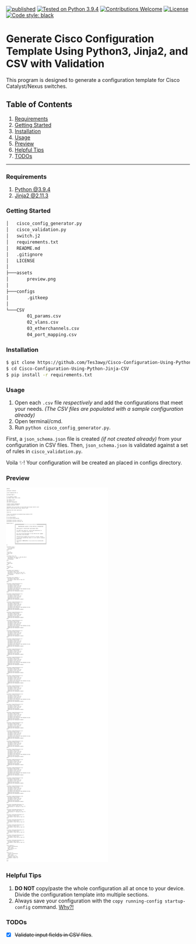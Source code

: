 [![published](https://static.production.devnetcloud.com/codeexchange/assets/images/devnet-published.svg)](https://developer.cisco.com/codeexchange/github/repo/Tes3awy/Cisco-Configuration-Using-Python-Jinja-CSV)
[![Tested on Python 3.9.4](https://img.shields.io/badge/Tested%20-Python%203.9.4-blue.svg?logo=python)](https://www.python.org/downloads)
[![Contributions Welcome](https://img.shields.io/static/v1.svg?label=Contributions&message=Welcome&color=0059b3)]()
[![License](https://img.shields.io/github/license/Tes3awy/Cisco-Configuration-Using-Python-Jinja-CSV)](hhttps://github.com/Tes3awy/Cisco-Configuration-Using-Python-Jinja-CSV)
[![Code style: black](https://img.shields.io/badge/code%20style-black-000000.svg)](https://github.com/psf/black)

# Generate Cisco Configuration Template Using Python3, Jinja2, and CSV with Validation

This program is designed to generate a configuration template for Cisco Catalyst/Nexus switches.

## Table of Contents

1. [Requirements](#requirements)
2. [Getting Started](#getting-started)
3. [Installation](#installation)
4. [Usage](#usage)
5. [Preview](#preview)
6. [Helpful Tips](#helpful-tips)
7. [TODOs](#todos)

---

### Requirements

1. [Python @3.9.4](https://www.python.org/)
2. [Jinja2 @2.11.3](https://jinja.palletsprojects.com/en/2.11.x/)

### Getting Started

```bash
│   cisco_config_generator.py
│   cisco_validation.py
│   switch.j2
│   requirements.txt
│   README.md
│   .gitignore
│   LICENSE
│
├───assets
│       preview.png
│
├───configs
│       .gitkeep
│
└───CSV
        01_params.csv
        02_vlans.csv
        03_etherchannels.csv
        04_port_mapping.csv

```

### Installation

```bash
$ git clone https://github.com/Tes3awy/Cisco-Configuration-Using-Python-Jinja-CSV.git
$ cd Cisco-Configuration-Using-Python-Jinja-CSV
$ pip install -r requirements.txt
```

### Usage

1. Open each `.csv` file _respectively_ and add the configurations that meet your needs. _(The CSV files are populated with a sample configuration already)_
2. Open terminal/cmd.
3. Run `python cisco_config_generator.py`.

First, a `json_schema.json` file is created _(if not created already)_ from your configuration in CSV files. Then, `json_schema.json` is validated against a set of rules in `cisco_validation.py`.

Voila :sparkles:! Your configuration will be created an placed in configs directory.

### Preview

![Preview](assets/preview.png)

### Helpful Tips

1. **DO NOT** copy/paste the whole configuration all at once to your device. Divide the configuration template into multiple sections.
2. Always save your configuration with the `copy running-config startup-config` command. [Why?!](https://networkengineering.stackexchange.com/questions/52309/diffrence-between-wr-and-copy-running-config-to-startup-config#answer-52310)

### TODOs

- [x] ~~Validate input fields in CSV files~~.
